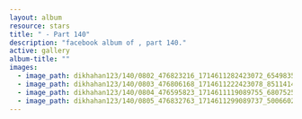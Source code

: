 ```yaml
---
layout: album
resource: stars
title: " - Part 140"
description: "facebook album of , part 140."
active: gallery
album-title: ""
images:
  - image_path: dikhahan123/140/0802_476823216_1714611282423072_6549835648695825981_n.jpg
  - image_path: dikhahan123/140/0803_476806168_1714611222423078_8511414544333619761_n.jpg
  - image_path: dikhahan123/140/0804_476595823_1714611119089755_6807525092208965706_n.jpg
  - image_path: dikhahan123/140/0805_476832763_1714611299089737_5006602912074072837_n.jpg
---
```

